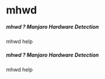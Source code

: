 # mhwd

##### mhwd ? Manjaro Hardware Detection

   mhwd  help

##### mhwd ? Manjaro Hardware Detection

   mhwd  help
